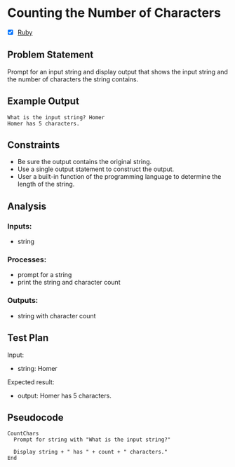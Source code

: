 # Counting the Number of Characters

 * [x] [Ruby](ruby/)


## Problem Statement

Prompt for an input string and display output that shows the input string and
the number of characters the string contains.


## Example Output

```
What is the input string? Homer
Homer has 5 characters.
```


## Constraints

 * Be sure the output contains the original string.
 * Use a single output statement to construct the output.
 * User a built-in function of the programming language to determine the length
   of the string.


## Analysis


### Inputs: 

 * string


### Processes:

 * prompt for a string
 * print the string and character count


### Outputs:

 * string with character count


## Test Plan

Input:

 * string: Homer

Expected result:

 * output: Homer has 5 characters.


## Pseudocode

```
CountChars
  Prompt for string with "What is the input string?"

  Display string + " has " + count + " characters."
End
```
